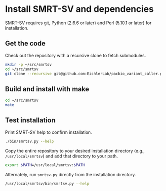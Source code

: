 # Install SMRT-SV and dependencies

SMRT-SV requires git, Python (2.6.6 or later) and Perl (5.10.1 or later) for
installation.

## Get the code

Check out the repository with a recursive clone to fetch submodules.

```bash
mkdir -p ~/src/smrtsv
cd ~/src/smrtsv
git clone --recursive git@github.com:EichlerLab/pacbio_variant_caller.git .
```

## Build and install with make

```bash
cd ~/src/smrtsv
make
```

## Test installation

Print SMRT-SV help to confirm installation.

```bash
./bin/smrtsv.py --help
```

Copy the entire repository to your desired installation directory (e.g., `/usr/local/smrtsv`) and add that directory to your path.

```bash
export $PATH=/usr/local/smrtsv:$PATH
```

Alternately, run `smrtsv.py` directly from the installation directory.

```bash
/usr/local/smrtsv/bin/smrtsv.py --help
```
